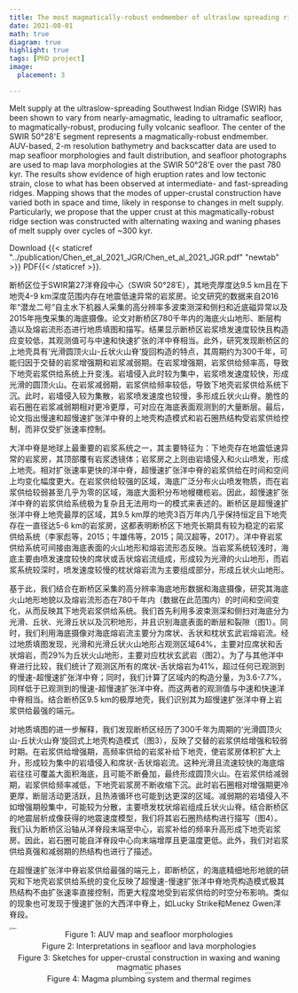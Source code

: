 ```yaml
---
title: The most magmatically-robust endmember of ultraslow spreading ridges (中文在后)
date: 2021-08-01
math: true
diagram: true
highlight: true
tags: [PhD project]
image:
  placement: 3

---
```


Melt supply at the ultraslow-spreading Southwest Indian Ridge (SWIR) has been shown to vary from nearly-amagmatic, leading to ultramafic seafloor, to magmatically-robust, producing fully volcanic seafloor. The center of the SWIR 50°28'E segment represents a magmatically-robust endmember.  AUV-based, 2-m resolution bathymetry and backscatter data are used to map seafloor morphologies and fault distribution, and seafloor photographs are used to map lava morphologies at the SWIR 50°28'E over the past 780 kyr. The results show evidence of high eruption rates and low tectonic strain, close to what has been observed at intermediate- and fast-spreading ridges. Mapping shows that the modes of upper-crustal construction have varied both in space and time, likely in response to changes in melt supply. Particularly, we propose that the upper crust at this magmatically-robust ridge section was constructed with alternating waxing and waning phases of melt supply over cycles of ~300 kyr. 

Download {{< staticref "../publication/Chen_et_al_2021_JGR/Chen_et_al_2021_JGR.pdf" "newtab" >}} PDF{{< /staticref >}}.

断桥区位于SWIR第27洋脊段中心（SWIR 50°28′E），其地壳厚度达9.5 km且在下地壳4-9 km深度范围内存在地震低速异常的岩浆房。论文研究的数据来自2016年“潜龙二号”自主水下机器人采集的高分辨率多波束测深和侧扫和近底磁异常以及2015年拖曳采集的海底摄像。论文对断桥区780千年内的海底火山地形、断层构造以及熔岩流形态进行地质填图和描写。结果显示断桥区岩浆喷发速度较快且构造应变较低，其观测值可与中速和快速扩张的洋中脊相当。此外，研究发现断桥区的上地壳具有‘光滑圆顶火山-丘状火山脊‘旋回构造的特点，其周期约为300千年，可能归因于交替的岩浆增强期和岩浆减弱期。在岩浆增强期，岩浆供给频率高，导致下地壳岩浆供给系统上升变浅。岩墙侵入此时较为集中，岩浆喷发速度较快，形成光滑的圆顶火山。在岩浆减弱期，岩浆供给频率较低，导致下地壳岩浆供给系统下沉。此时，岩墙侵入较为集散，岩浆喷发速度也较慢，多形成丘状火山脊。脆性的岩石圈在岩浆减弱期相对更冷更厚，可对应在海底表面观测到的大量断层。最后，论文指出慢速和超慢速扩张洋中脊的上地壳构造模式和岩石圈热结构受岩浆供给控制，而非仅受扩张速率控制。

大洋中脊是地球上最重要的岩浆系统之一，其主要特征为：下地壳存在地震低速异常的岩浆房，其顶部覆有岩浆透镜体；岩浆房之上则由岩墙侵入和火山喷发，形成上地壳。相对扩张速率更快的洋中脊，超慢速扩张洋中脊的岩浆供给在时间和空间上均变化幅度更大。在岩浆供给较强的区域，海底广泛分布火山喷发物质，而在岩浆供给较弱甚至几乎为零的区域，海底大面积分布地幔橄榄岩。因此，超慢速扩张洋中脊的岩浆供给系统极为复杂且无法用均一的模式来表述的。断桥区是超慢速扩张洋中脊上地壳最厚的区域，其9.5 km厚的地壳3百万年内几乎保持恒定且下地壳存在一直径达5-6 km的岩浆房，这都表明断桥区下地壳长期具有较为稳定的岩浆供给系统（李家彪等，2015；牛雄伟等，2015；简汉超等，2017）。洋中脊岩浆供给系统可间接由海底表面的火山地形和熔岩流形态反映。当岩浆系统较浅时，海底主要由喷发速度较快的席状或舌状熔岩流组成，形成较为光滑的火山地形，而岩浆系统较深时，喷发速度较慢的枕状熔岩流为主要组成部分，形成丘状火山地形。

基于此，我们结合在断桥区采集的高分辨率海底地形数据和海底摄像，研究其海底火山地形地貌以及熔岩流形态在780千年内（数据在此范围内）的时间和空间变化，从而反映其下地壳岩浆供给系统。我们首先利用多波束测深和侧扫对海底分为光滑、丘状、光滑丘状以及沉积地形，并且识别海底表面的断层和裂隙（图1）。同时，我们利用海底摄像对海底熔岩流主要分为席状、舌状和枕状玄武岩熔岩流。经过地质填图发现，光滑和光滑丘状火山地形占观测区域64%，主要对应席状和舌状熔岩，而29%为丘状火山地形，主要对应枕状玄武岩（图2）。为了与其他洋中脊进行比较，我们统计了观测区所有的席状-舌状熔岩为41%，超过任何已观测到的慢速-超慢速扩张洋中脊；同时，我们计算了区域内的构造分量，为3.6-7.7%，同样低于已观测到的慢速-超慢速扩张洋中脊。而这两者的观测值与中速和快速洋中脊相当。结合断桥区9.5 km的极厚地壳，我们识别其为超慢速扩张洋中脊上岩浆供给最强的端元。

对地质填图的进一步解释，我们发现断桥区经历了300千年为周期的‘光滑圆顶火山-丘状火山脊‘旋回式上地壳构造模式（图3），反映了交替的岩浆供给增强和较弱时期。在岩浆供给增强期，高频率供给的岩浆补给下地壳，使岩浆房体积扩大上升，形成较为集中的岩墙侵入和席状-舌状熔岩流。这种光滑且流速较快的海底熔岩往往可覆盖大面积海底，且可能不断叠加，最终形成圆顶火山。在岩浆供给减弱期，岩浆供给频率减低，下地壳岩浆房不断收缩下沉。此时岩石圈相对增强期更冷更厚，断层活动更活跃，且热液循环也可能到达更深的区域。减弱期的岩墙侵入不如增强期般集中，可能较为分散，主要喷发枕状熔岩组成丘状火山脊。结合断桥区的地震层析成像获得的地震速度模型，我们将其岩石圈热结构进行描写（图4）。我们认为断桥区沿轴从洋脊段末端至中心，岩浆补给的频率升高形成下地壳岩浆房。因此，岩石圈可能自洋脊段中心向末端增厚且更温度更低。此外，我们对岩浆供给真强和减弱期的热结构也进行了描述。

在超慢速扩张洋中脊岩浆供给最强的端元上，即断桥区，的海底精细地形地貌的研究和下地壳岩浆供给系统的变化反映了超慢速-慢速扩张洋中脊地壳构造模式极其热结构不由扩张速率直接控制，而更大程度地受到岩浆供给的时空分布影响。类似的现象也可发现于慢速扩张的大西洋中脊上，如Lucky Strike和Menez Gwen洋脊段。

<img src="图1.jpg" alt="figure" style="zoom:24%;" />

<center>Figure 1: AUV map and seafloor morphologies<center>

  

<img src="图2.jpg" alt="figure" style="zoom:24%;" />

<center>Figure 2: Interpretations in seafloor and lava morphologies<center>

  

<img src="图3.jpg" alt="figure" style="zoom:24%;" />

<center>Figure 3: Sketches for upper-crustal construction in waxing and waning magmatic phases<center>

  

<img src="图4.jpg" alt="figure" style="zoom:24%;" />

<center>Figure 4: Magma plumbing system and thermal regimes<center>

